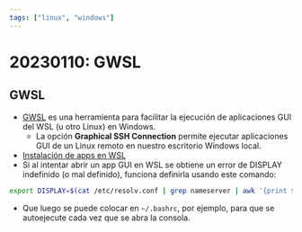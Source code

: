 ```yaml
---
tags: ["linux", "windows"]
---
```


# 20230110: GWSL

<TagsLinks />

## GWSL

- [GWSL](https://opticos.github.io/gwsl/) es una herramienta para facilitar la ejecución de aplicaciones GUI del WSL (u otro Linux) en Windows.
  - La opción **Graphical SSH Connection** permite ejecutar aplicaciones GUI de un Linux remoto en nuestro escritorio Windows local.
- [Instalación de apps en WSL](https://learn.microsoft.com/en-us/windows/wsl/tutorials/gui-apps)
- Si al intentar abrir un app GUI en WSL se obtiene un error de DISPLAY indefinido (o mal definido), funciona definirla usando este comando:

 ```sh
 export DISPLAY=$(cat /etc/resolv.conf | grep nameserver | awk '{print $2}'):0
 ```

- Que luego se puede colocar en `~/.bashrc`, por ejemplo, para que se autoejecute cada vez que se abra la consola.
